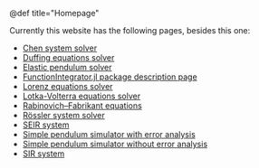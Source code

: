@def title="Homepage"

Currently this website has the following pages, besides this one:

- [Chen system solver](/Chen/)
- [Duffing equations solver](/Duffing/)
- [Elastic pendulum solver](/elasticPendulum/)
- [FunctionIntegrator.jl package description page](/FunctionIntegrator/)
- [Lorenz equations solver](/Lorenz/)
- [Lotka-Volterra equations solver](/LotkaVolterra/)
- [Rabinovich–Fabrikant equations](/RabinovichFabrikant/)
- [R&ouml;ssler system solver](/Rossler/)
- [SEIR system](/SEIR/)
- [Simple pendulum simulator with error analysis](/simplePendulum/wErrorAnalysis/)
- [Simple pendulum simulator without error analysis](/simplePendulum/woErrorAnalysis/)
- [SIR system](/SIR/)
